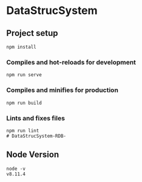 # DataStrucSystem

## Project setup
```
npm install
```

### Compiles and hot-reloads for development
```
npm run serve
```

### Compiles and minifies for production
```
npm run build
```

### Lints and fixes files
```
npm run lint
# DataStrucSystem-RDB-
```
## Node Version
```
node -v
v8.11.4
```
